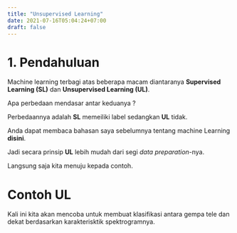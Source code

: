 ```yaml
---
title: "Unsupervised Learning"
date: 2021-07-16T05:04:24+07:00
draft: false
---
```


# 1. Pendahuluan

Machine learning terbagi atas beberapa macam diantaranya **Supervised Learning (SL)** dan **Unsupervised Learning (UL)**.

Apa perbedaan mendasar antar keduanya ?

Perbedaannya adalah **SL** memeiliki label sedangkan **UL** tidak.

Anda dapat membaca bahasan saya sebelumnya tentang machine Learning **disini**. 

Jadi secara prinsip **UL** lebih mudah dari segi *data preparation*-nya. 

Langsung saja kita menuju kepada contoh.

# Contoh UL

Kali ini kita akan mencoba untuk membuat klasifikasi antara gempa tele dan dekat berdasarkan karakterisktik spektrogramnya.
